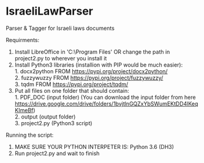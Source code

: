 # IsraeliLawParser
Parser &amp; Tagger for Israeli laws documents

Requirments: 
  1. Install LibreOffice in 'C:\Program Files\' OR change the path in project2.py to wherever you install it
  2. Install Python3 libraries (installion with PIP would be much easier):<br/>
    1. docx2python FROM https://pypi.org/project/docx2python/ <br/>
    2. fuzzywuzzy FROM https://pypi.org/project/fuzzywuzzy/ <br/>
    3. tqdm FROM https://pypi.org/project/tqdm/ <br/>
  3. Put all files on one folder that should contain: <br/>
    1. PDF_DOC (input folder) (You can download the input folder from here https://drive.google.com/drive/folders/1bvjtlnGQZxYbSWumEKtDD4lKeqKImeBf) <br/>
    2. output (output folder) <br/>
    3. project2.py (Python3 script) <br/>

Running the script: <br/>
  1. MAKE SURE YOUR PYTHON INTERPETER IS: Python 3.6 (DH3) <br/>
  2. Run project2.py and wait to finish <br/>
